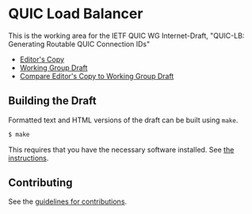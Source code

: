 # QUIC Load Balancer

This is the working area for the IETF QUIC WG Internet-Draft, "QUIC-LB: Generating Routable QUIC Connection IDs"

* [Editor's Copy](https://quicwg.org/load-balancers/draft-ietf-quic-load-balancers.html)
* [Working Group Draft](https://tools.ietf.org/html/draft-ietf-quic-load-balancers)
* [Compare Editor's Copy to Working Group Draft](https://quicwg.org/load-balancers/#go.draft-ietf-quic-load-balancers.diff)

## Building the Draft

Formatted text and HTML versions of the draft can be built using `make`.

```sh
$ make
```

This requires that you have the necessary software installed.  See
[the instructions](https://github.com/martinthomson/i-d-template/blob/master/doc/SETUP.md).


## Contributing

See the
[guidelines for contributions](https://github.com/quicwg/version-negotiation/blob/master/CONTRIBUTING.md).
